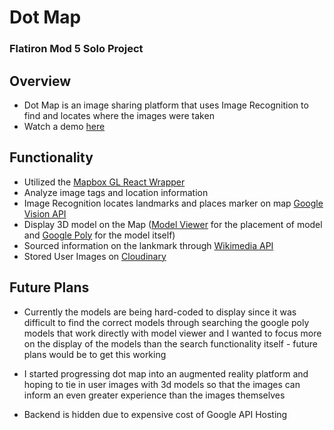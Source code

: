 # Dot Map

### Flatiron Mod 5 Solo Project

## Overview 
- Dot Map is an image sharing platform that uses Image Recognition to find and 
locates where the images were taken
- Watch a demo [here](https://vimeo.com/458211076)

## Functionality 
- Utilized the [Mapbox GL React Wrapper](https://github.com/visgl/react-map-gl)
- Analyze image tags and location information 
- Image Recognition locates landmarks and places marker on map [Google Vision API](https://github.com/GoogleCloudPlatform/cloud-vision)
- Display 3D model on the Map ([Model Viewer](https://github.com/google/model-viewer) for the placement of model and [Google Poly](https://github.com/googlevr/poly-sample-web) for the model itself)
- Sourced information on the lankmark through [Wikimedia API](https://github.com/wikimedia)
- Stored User Images on [Cloudinary](https://cloudinary.com/)

## Future Plans 
- Currently the models are being hard-coded to display since it was difficult to find the correct models through searching the google poly models that work directly with model viewer and I wanted to focus more on the display of the models than the search functionality itself - future plans would be to get this working

- I started progressing dot map into an augmented reality platform and hoping to tie in user images with 3d models so that the images can inform an even greater experience than the images themselves

- Backend is hidden due to expensive cost of Google API Hosting
